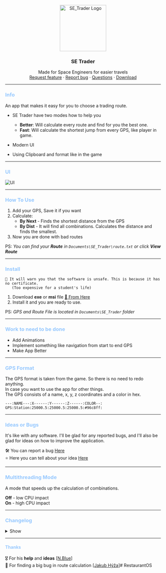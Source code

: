 <p align="center">
  <img src="src/main/resources/res/se_trader_logo.png" alt="SE_Trader Logo" width="150" height="150">
</p>

<h3 align="center">SE Trader</h3>

<p align="center">
  Made for Space Engineers for easier travels
  <br>
  <a href="https://github.com/sobotat/SE_Trader/discussions/categories/ideas">Request feature</a>  
  ·
  <a href="https://github.com/sobotat/SE_Trader/issues">Report bug</a>
  ·
  <a href="https://github.com/sobotat/SE_Trader/discussions/categories/q-a">Questions</a>
  · 
  <a href="https://github.com/sobotat/SE_Trader/releases/latest">Download</a>
</p>

---
### <span style="color:#96c8ff">Info</span>

An app that makes it easy for you to choose a trading route. 


* SE Trader have two modes how to help you
  - **Better**: Will calculate every route and find for you the best one.
  - **Fast**:   Will calculate the shortest jump from every GPS, like player in game.

* Modern UI
* Using Clipboard and format like in the game

---
### <span style="color:#96c8ff">UI</span>
![UI](src/main/resources/art/se_trader_1.3.1.png)

---
### <span style="color:#96c8ff">How To Use</span>

1. Add your GPS, Save it if you want
2. Calculate:
   - **By Next** - Finds the shortest distance from the GPS
   - **By Dist** - It will find all combinations. Calculates the distance and finds the smallest.
3. Now you are done with bad routes

PS: _You can find your **Route** in `Documents\SE_Trader\route.txt` or click **View Route**_

---
### <span style="color:#96c8ff">Install</span>
    📢 It will warn you that the software is unsafe. This is because it has no certificate.
       (Too expensive for a student's life)

1. Download **exe** or **msi** file <a href="https://github.com/sobotat/SE_Trader/releases/latest">📄 From Here</a>
2. Install it and you are ready to use.

PS: *GPS and Route File is located in `Documents\SE_Trader` folder*

---
### <span style="color:#96c8ff">Work to need to be done</span>

   - Add Animations
   - Implement something like navigation from start to end GPS 
   - Make App Better

---
### <span style="color:#96c8ff">GPS Format</span>

The GPS format is taken from the game.
So there is no need to redo anything. <br>
In case you want to use the app for other things. <br> 
The GPS consists of a name, x, y, z coordinates and a color in hex.

```text
---:NAME---:X------:Y------:Z------:COLOR--:
GPS:Station:25000.5:25000.5:25000.5:#96c8ff:
```
---
### <span style="color:#96c8ff">Ideas or Bugs</span>

It's like with any software. I'll be glad for any reported bugs, and I'll also be glad for ideas on how to improve the application.

🛠️ You can report a bug <a href="https://github.com/sobotat/SE_Trader/issues">Here</a> <br>
⭐ Here you can tell about your idea <a href="https://github.com/sobotat/SE_Trader/discussions/categories/ideas">Here</a>

---
### <span style="color:#96c8ff">Multithreading Mode</span>


A mode that speeds up the calculation of combinations.

**Off** - low CPU impact <br>
**On** - high CPU impact

---
### <span style="color:#96c8ff">Changelog</span>

<details>    
<summary>Show</summary>

    - v0.0
      - Working load and save of GPS
      - Distance to other GPS
      - Closest GPS
      - Load GPS on startup
    - v1.0
      - Working finding shortest Route
         - By Distance
         - By Jump
      - Added option to go back to home
    - v1.1
      - Design OverHaul
      - Fixed threats run after cloasing application
      - Added new Icon
      - Added GPS autosave after cloasing application
    - v1.1.1
      - Improve Buttons design
      - Added Reworked Table
    - v1.1.2
      - Improve Texts of X,Y,Z Table
      - Added Remove Btn to table
      - Added Clipboard to Enter And Copy Button
      - Improve output from Calculate Entire route now outputing every 2 sec
      - Fixed Icon on header
      - Locked Resizing aplication
    - v1.1.3
      - Removed remove button
      - Fixed remove button on the items
      - Added Copy all to the clipboard
      - Improve position of buttons
      - Fixed bug with not able to clean list
      - Added automatic show of route after calculating route
      - Added enter button next to textfield
      - Changed backHome checkbox
      - Changed Enter button to From Clipboard
    - v1.1.4
      - Massive optimization in calculating      
      - Increase RAM to 4GB
      - Added Stop button
      - Fixed bug with not responding on calculate by dist
      - Fixed Calculate by Dist was returning wrong route
      - Improve design of wrong input from files
      - Change output timer to 0,5sec
      - Fixed bug not reseting min distance
    - v1.2
      - Implemented Logging System
      - Added Settings File
      - Added Home Button, implemented into route calculation and fixed
      - Added options to browse routes
      - Added button to open application folder
      - Redesigned the app to change the size of the window.
      - Implemented saving window size on save.
      - Enabled the ability to resize the window.
      - Fixed app icon in title bar
      - Button design reworked
      - Calculation Optimalization
    - v1.3
      - Added Multithreading option (Something like 4 times boost)
      - Added Setting Page
      - Added Full CSS implementation
      - Implement option to change export GPS color
      - Edited defauld width and height of app
      - Fixed View Button not changing text after creating route
    - v1.3.1
      - Added Animations
      - Added Automatic Update check
      - Design OverHaul
      - Implemented AutoSave and AutoLoad
      - Added setting for leaving original numbers
      - Fixed distance matrix not creating a new one



</details>

---

#### <span style="color:#96c8ff">Thanks</span>

🎖️ For his **help** and **ideas** [<a href="https://steamcommunity.com/profiles/76561198029329464">N.Blue</a>] <br>
🏅 For finding a big bug in route calculation [<a href="https://github.com/jakubhyza">Jakub Hýža</a>]# RestaurantOS

